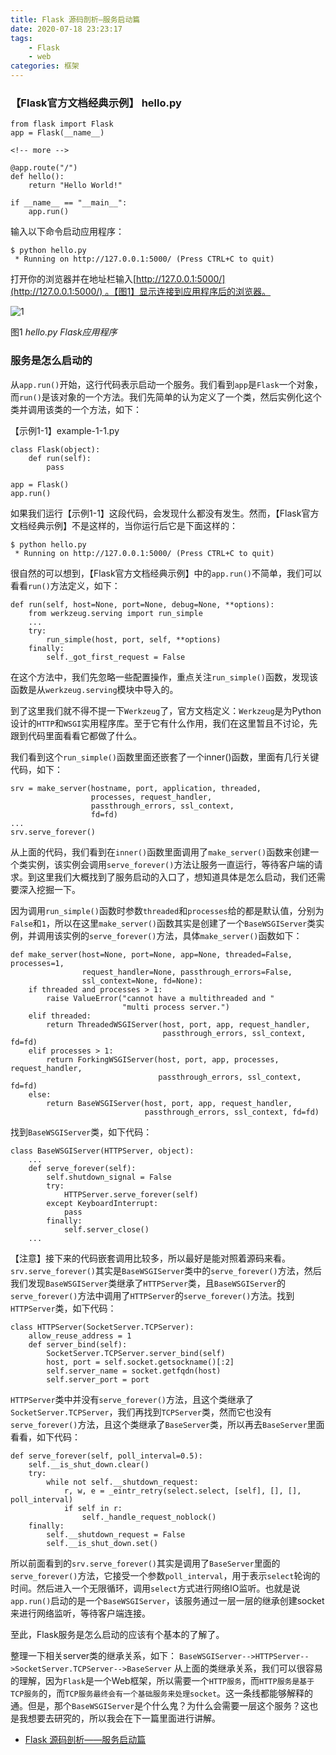 ```yaml
---
title: Flask 源码剖析—服务启动篇
date: 2020-07-18 23:23:17
tags: 
	- Flask
	- web
categories: 框架
---
```


### 【Flask官方文档经典示例】 hello.py
```
from flask import Flask
app = Flask(__name__)

<!-- more -->

@app.route("/")
def hello():
    return "Hello World!"

if __name__ == "__main__":
    app.run()
```
输入以下命令启动应用程序：
```
$ python hello.py
 * Running on http://127.0.0.1:5000/ (Press CTRL+C to quit)
```
打开你的浏览器并在地址栏输入[http://127.0.0.1:5000/](http://127.0.0.1:5000/) 。【图1】显示连接到应用程序后的浏览器。

![1](1.png)

图1 *hello.py Flask应用程序*
### 服务是怎么启动的
从```app.run()```开始，这行代码表示启动一个服务。我们看到```app```是```Flask```一个对象，而```run()```是该对象的一个方法。我们先简单的认为定义了一个类，然后实例化这个类并调用该类的一个方法，如下：

【示例1-1】example-1-1.py
```
class Flask(object):
    def run(self):
        pass

app = Flask()
app.run()
```
如果我们运行【示例1-1】这段代码，会发现什么都没有发生。然而，【Flask官方文档经典示例】不是这样的，当你运行后它是下面这样的：
```
$ python hello.py
 * Running on http://127.0.0.1:5000/ (Press CTRL+C to quit)
```
很自然的可以想到，【Flask官方文档经典示例】中的```app.run()```不简单，我们可以看看```run()```方法定义，如下：
```
def run(self, host=None, port=None, debug=None, **options):
    from werkzeug.serving import run_simple
    ...
    try:
        run_simple(host, port, self, **options)
    finally:
        self._got_first_request = False
```
在这个方法中，我们先忽略一些配置操作，重点关注```run_simple()```函数，发现该函数是从```werkzeug.serving```模块中导入的。

到了这里我们就不得不提一下```Werkzeug```了，官方文档定义：```Werkzeug```是为Python设计的```HTTP```和```WSGI```实用程序库。至于它有什么作用，我们在这里暂且不讨论，先跟到代码里面看看它都做了什么。

我们看到这个```run_simple()```函数里面还嵌套了一个inner()函数，里面有几行关键代码，如下：
```
srv = make_server(hostname, port, application, threaded, 
                  processes, request_handler, 
                  passthrough_errors, ssl_context, 
                  fd=fd)
...
srv.serve_forever()
```
从上面的代码，我们看到在```inner()```函数里面调用了```make_server()```函数来创建一个类实例，该实例会调用```serve_forever()```方法让服务一直运行，等待客户端的请求。到这里我们大概找到了服务启动的入口了，想知道具体是怎么启动，我们还需要深入挖掘一下。

因为调用```run_simple()```函数时参数```threaded```和```processes```给的都是默认值，分别为```False```和```1```，所以在这里```make_server()```函数其实是创建了一个```BaseWSGIServer```类实例，并调用该实例的```serve_forever()```方法，具体```make_server()```函数如下：
```
def make_server(host=None, port=None, app=None, threaded=False, processes=1,
                request_handler=None, passthrough_errors=False,
                ssl_context=None, fd=None):
    if threaded and processes > 1:
        raise ValueError("cannot have a multithreaded and "
                         "multi process server.")
    elif threaded:
        return ThreadedWSGIServer(host, port, app, request_handler,
                                  passthrough_errors, ssl_context, fd=fd)
    elif processes > 1:
        return ForkingWSGIServer(host, port, app, processes, request_handler, 
                                 passthrough_errors, ssl_context, fd=fd)
    else:
        return BaseWSGIServer(host, port, app, request_handler, 
                              passthrough_errors, ssl_context, fd=fd)
```
找到```BaseWSGIServer```类，如下代码：
```
class BaseWSGIServer(HTTPServer, object):
    ...
    def serve_forever(self):
        self.shutdown_signal = False
        try:
            HTTPServer.serve_forever(self)
        except KeyboardInterrupt:
            pass
        finally:
            self.server_close()
    ...
```
【注意】接下来的代码嵌套调用比较多，所以最好是能对照着源码来看。
```srv.serve_forever()```其实是```BaseWSGIServer```类中的```serve_forever()```方法，然后我们发现```BaseWSGIServer```类继承了```HTTPServer```类，且```BaseWSGIServer```的```serve_forever()```方法中调用了```HTTPServer```的```serve_forever()```方法。找到```HTTPServer```类，如下代码：
```
class HTTPServer(SocketServer.TCPServer):
    allow_reuse_address = 1
    def server_bind(self):
        SocketServer.TCPServer.server_bind(self)
        host, port = self.socket.getsockname()[:2]
        self.server_name = socket.getfqdn(host)
        self.server_port = port
```
```HTTPServer```类中并没有```serve_forever()```方法，且这个类继承了``` SocketServer.TCPServer```，我们再找到```TCPServer```类，然而它也没有```serve_forever()```方法，且这个类继承了```BaseServer```类，所以再去```BaseServer```里面看看，如下代码：
```
def serve_forever(self, poll_interval=0.5):
    self.__is_shut_down.clear()
    try:
        while not self.__shutdown_request:
            r, w, e = _eintr_retry(select.select, [self], [], [], poll_interval)
            if self in r:
                self._handle_request_noblock()
    finally:
        self.__shutdown_request = False
        self.__is_shut_down.set()
```
所以前面看到的```srv.serve_forever()```其实是调用了```BaseServer```里面的```serve_forever()```方法，它接受一个参数```poll_interval```，用于表示```select```轮询的时间。然后进入一个无限循环，调用```select```方式进行网络IO监听。也就是说```app.run()```启动的是一个```BaseWSGIServer```，该服务通过一层一层的继承创建socket来进行网络监听，等待客户端连接。

至此，Flask服务是怎么启动的应该有个基本的了解了。

整理一下相关server类的继承关系，如下：
```BaseWSGIServer-->HTTPServer-->SocketServer.TCPServer-->BaseServer```
从上面的类继承关系，我们可以很容易的理解，因为```Flask```是一个Web框架，所以需要一个```HTTP服务```，而```HTTP服务是基于TCP服务```的，而```TCP服务最终会有一个基础服务来处理socket```。这一条线都能够解释的通。但是，那个```BaseWSGIServer```是个什么鬼？为什么会需要一层这个服务？这也是我想要去研究的，所以我会在下一篇里面进行讲解。

- [Flask 源码剖析——服务启动篇](https://segmentfault.com/a/1190000005788124)
